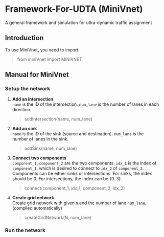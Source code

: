 # Framework-For-UDTA (MiniVnet)
A general framework and simulation for ultra-dynamic traffic assignment

## Introduction
To use MiniVnet, you need to import
> from miniVnet import MINIVNET

## Manual for MiniVnet
### Setup the network
1. **Add an intersection**  
    `name` is the ID of the intersection. `num_lane` is the number of lanes in each direction.  
    > addIntersection(name, num_lane)

1. **Add an sink**  
    `name` is the ID of the sink (source and destination). `num_lane` is the number of lanes in the sink.  
    > addSink(name, num_lane)
    
1. **Connect two components**  
    `component_1`, `component_2` are the two components. `idx_1` is the index of `component_1`, which is desired to connect to `idx_2` of `component_2`.
    Components can be either sinks or intersections.
    For sinks, the index should be 0.
    For intersections, the index can be {0..3}.  
    > connect(component_1, idx_1, component_2, idx_2)
    
1. **Create grid network**  
    Create grid network with given `N` and the number of lane `num_lane`. (compiled automatically)  
    > createGridNetwork(N, num_lane)
    
### Run the network
